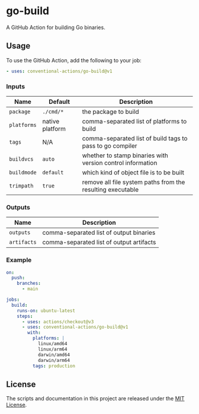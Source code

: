 # go-build

A GitHub Action for building Go binaries.

## Usage

To use the GitHub Action, add the following to your job:

```yaml
- uses: conventional-actions/go-build@v1
```

### Inputs

| Name        | Default         | Description                                                |
|-------------|-----------------|------------------------------------------------------------|
| `package`   | `./cmd/*`       | the package to build                                       |
| `platforms` | native platform | comma-separated list of platforms to build                 |
| `tags`      | N/A             | comma-separated list of build tags to pass to go compiler  |
| `buildvcs`  | `auto`          | whether to stamp binaries with version control information |
| `buildmode` | `default`       | which kind of object file is to be built                   |
| `trimpath`  | `true`          | remove all file system paths from the resulting executable |

### Outputs

| Name        | Description                              |
|-------------|------------------------------------------|
| `outputs`   | comma-separated list of output binaries  |
| `artifacts` | comma-separated list of output artifacts |

### Example

```yaml
on:
  push:
    branches:
      - main

jobs:
  build:
    runs-on: ubuntu-latest
    steps:
      - uses: actions/checkout@v3
      - uses: conventional-actions/go-build@v1
        with:
          platforms: |
            linux/amd64
            linux/arm64
            darwin/amd64
            darwin/arm64
          tags: production
```

## License

The scripts and documentation in this project are released under the [MIT License](LICENSE).

